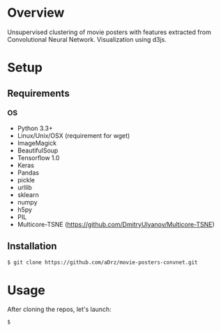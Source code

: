 
# Overview

Unsupervised clustering of movie posters with features extracted from Convolutional Neural Network. Visualization using d3js.
# Setup

## Requirements

### OS
* Python 3.3+
* Linux/Unix/OSX (requirement for wget)
* ImageMagick
* BeautifulSoup
* Tensorflow 1.0
* Keras
* Pandas
* pickle
* urllib
* sklearn
* numpy
* h5py
* PIL
* Multicore-TSNE (https://github.com/DmitryUlyanov/Multicore-TSNE)

## Installation

```sh
$ git clone https://github.com/aDrz/movie-posters-convnet.git
```

# Usage

After cloning the repos, let's launch:
```sh
$
```
